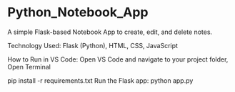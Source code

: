 # Python_Notebook_App
A simple Flask-based Notebook App to create, edit, and delete notes.

Technology Used: Flask (Python), HTML, CSS, JavaScript

How to Run in VS Code: Open VS Code and navigate to your project folder, Open Terminal

pip install -r requirements.txt
Run the Flask app: 
python app.py
